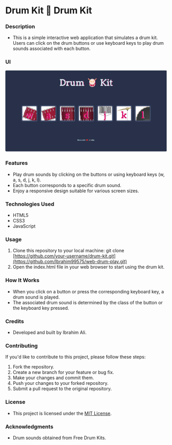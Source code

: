 # Drum Kit 🥁 Drum Kit

### Description
- This is a simple interactive web application that simulates a drum kit. Users can click on the drum buttons or use keyboard keys to play drum sounds associated with each button.

### UI
<img src="https://github.com/Ibrahim99575/web-drum-play/blob/bc39e933259468ad10ab23f96306e046926f3ba4/UI.png"/>

### Features
- Play drum sounds by clicking on the buttons or using keyboard keys (w, a, s, d, j, k, l).
- Each button corresponds to a specific drum sound.
- Enjoy a responsive design suitable for various screen sizes.

### Technologies Used
- HTML5
- CSS3
- JavaScript

### Usage
1. Clone this repository to your local machine:
git clone [https://github.com/your-username/drum-kit.git](https://github.com/Ibrahim99575/web-drum-play.git)
2. Open the index.html file in your web browser to start using the drum kit.

### How It Works
- When you click on a button or press the corresponding keyboard key, a drum sound is played.
- The associated drum sound is determined by the class of the button or the keyboard key pressed.

### Credits
- Developed and built by Ibrahim Ali.

### Contributing
If you'd like to contribute to this project, please follow these steps:

1. Fork the repository.
2. Create a new branch for your feature or bug fix.
3. Make your changes and commit them.
4. Push your changes to your forked repository.
5. Submit a pull request to the original repository.

### License
- This project is licensed under the <a href="https://github.com/Ibrahim99575/web-drum-play/blob/fd574d3b7ff978c83c95bece92f8c7ba4486b120/LICENSE/">MIT License</a>.

### Acknowledgments
- Drum sounds obtained from Free Drum Kits.
